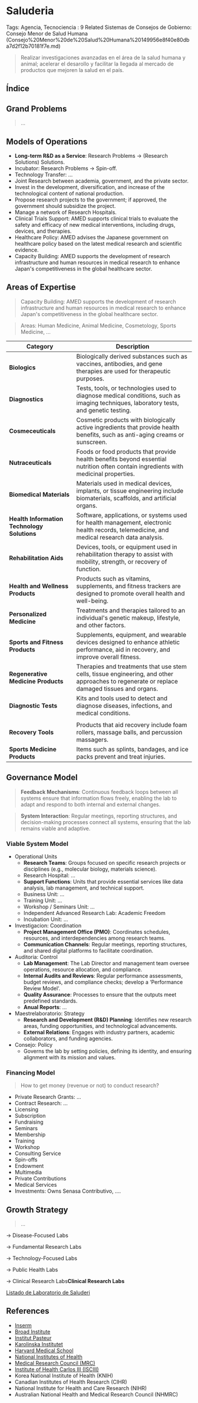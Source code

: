 # Saluderia

Tags: Agencia, Tecnociencia
: 9
Related Sistemas de Consejos de Gobierno: Consejo Menor de Salud Humana (Consejo%20Menor%20de%20Salud%20Humana%20149956e8f40e80dba7d2f12b70181f7e.md)

> Realizar investigaciones avanzadas en el área de la salud humana y animal; acelerar el desarollo y  facilitar la llegada al mercado de productos que mejoren la salud en el país.
> 

## Índice

## Grand Problems

> …
> 

## Models of Operations

- **Long-term R&D as a Service**: Research Problems → (Research Solutions) Solutions.
- Incubator: Research Problems → Spin-off.
- Technology Transfer: …
- Joint Research between academia, government, and the private sector.
- Invest in the development, diversification, and increase of the technological content of national production.
- Propose research projects to the government; if approved, the government should subsidize the project.
- Manage a network of Research Hospitals.
- Clinical Trials Support: AMED supports clinical trials to evaluate the safety and efficacy of new medical interventions, including drugs, devices, and therapies.
- Healthcare Policy: AMED advises the Japanese government on healthcare policy based on the latest medical research and scientific evidence.
- Capacity Building: AMED supports the development of research infrastructure and human resources in medical research to enhance Japan's competitiveness in the global healthcare sector.

## Areas of Expertise

> Capacity Building: AMED supports the development of research infrastructure and human resources in medical research to enhance Japan's competitiveness in the global healthcare sector.
> 

> Areas: Human Medicine, Animal Medicine, Cosmetology, Sports Medicine, ...
> 

| **Category** | **Description** |
| --- | --- |
| **Biologics** | Biologically derived substances such as vaccines, antibodies, and gene therapies are used for therapeutic purposes. |
| **Diagnostics** | Tests, tools, or technologies used to diagnose medical conditions, such as imaging techniques, laboratory tests, and genetic testing. |
| **Cosmeceuticals** | Cosmetic products with biologically active ingredients that provide health benefits, such as anti-aging creams or sunscreen. |
| **Nutraceuticals** | Foods or food products that provide health benefits beyond essential nutrition often contain ingredients with medicinal properties. |
| **Biomedical Materials** | Materials used in medical devices, implants, or tissue engineering include biomaterials, scaffolds, and artificial organs. |
| **Health Information Technology Solutions** | Software, applications, or systems used for health management, electronic health records, telemedicine, and medical research data analysis. |
| **Rehabilitation Aids** | Devices, tools, or equipment used in rehabilitation therapy to assist with mobility, strength, or recovery of function. |
| **Health and Wellness Products** | Products such as vitamins, supplements, and fitness trackers are designed to promote overall health and well-being. |
| **Personalized Medicine** | Treatments and therapies tailored to an individual's genetic makeup, lifestyle, and other factors. |
| **Sports and Fitness Products** | Supplements, equipment, and wearable devices designed to enhance athletic performance, aid in recovery, and improve overall fitness. |
| **Regenerative Medicine Products** | Therapies and treatments that use stem cells, tissue engineering, and other approaches to regenerate or replace damaged tissues and organs. |
| **Diagnostic Tests** | Kits and tools used to detect and diagnose diseases, infections, and medical conditions. |
|  |  |
| **Recovery Tools** | Products that aid recovery include foam rollers, massage balls, and percussion massagers. |
| **Sports Medicine Products** | Items such as splints, bandages, and ice packs prevent and treat injuries. |

## **Governance Model**

> **Feedback Mechanisms**: Continuous feedback loops between all systems ensure that information flows freely, enabling the lab to adapt and respond to both internal and external changes.
> 

> **System Interaction**: Regular meetings, reporting structures, and decision-making processes connect all systems, ensuring that the lab remains viable and adaptive.
> 

### Viable System Model

- Operational Units
    - **Research Teams**: Groups focused on specific research projects or disciplines (e.g., molecular biology, materials science).
    - Research Hospital: …
    - **Support Functions**: Units that provide essential services like data analysis, lab management, and technical support.
    - Business Unit: …
    - Training Unit: …
    - Workshop / Seminars Unit: …
    - Independent Advanced Research Lab: Academic Freedom
    - Incubation Unit: …
- Investigacion: Coordination
    - **Project Management Office (PMO)**: Coordinates schedules, resources, and interdependencies among research teams.
    - **Communication Channels**: Regular meetings, reporting structures, and shared digital platforms to facilitate coordination.
- Auditoria: Control
    - **Lab Management**: The Lab Director and management team oversee operations, resource allocation, and compliance.
    - **Internal Audits and Reviews**: Regular performance assessments, budget reviews, and compliance checks; develop a ‘Performance Review Model‘.
    - **Quality Assurance**: Processes to ensure that the outputs meet predefined standards.
    - **Anual Reports**: …
- Maestrelaboratorio: Strategy
    - **Research and Development (R&D) Planning**: Identifies new research areas, funding opportunities, and technological advancements.
    - **External Relations**: Engages with industry partners, academic collaborators, and funding agencies.
- Consejo: Policy
    - Governs the lab by setting policies, defining its identity, and ensuring alignment with its mission and values.

### Financing Model

> How to get money (revenue  or not) to conduct research?
> 
- Private Research Grants: …
- Contract Research: …
- Licensing
- Subscription
- Fundraising
- Seminars
- Membership
- Training
- Workshop
- Consulting Service
- Spin-offs
- Endowment
- Multimedia
- Private Contributions
- Medical Services
- Investments:  Owns Senasa Contributivo, ….

## Growth Strategy

> …
> 

→ Disease-Focused Labs

→ Fundamental Research Labs

→ Technology-Focused Labs

→ Public Health Labs

→ Clinical Research Labs**Clinical Research Labs**

[Listado de Laboratorio de Saluderi](Saluderia%20504a8074a29a423d95808bf19bfb8a25/Listado%20de%20Laboratorio%20de%20Saluderi%206d8705b512ea41a6be9d0d4653de39a2.csv)

## References

- [Inserm](https://www.inserm.fr/en/home/)
- [Broad Institute](https://www.broadinstitute.org/)
- [Institut Pasteur](https://www.pasteur.fr/en)
- [Karolinska Institutet](https://ki.se/en)
- [Harvard Medical School](https://hms.harvard.edu/)
- [National Institutes of Health](https://en.wikipedia.org/wiki/National_Institutes_of_Health)
- [Medical Research Council (MRC)](https://www.ukri.org/councils/mrc/)
- [Institute of Health Carlos III (ISCIII)](https://www.isciii.es/Paginas/Inicio.aspx)
- Korea National Institute of Health (KNIH)
- Canadian Institutes of Health Research (CIHR)
- National Institute for Health and Care Research (NIHR)
- Australian National Health and Medical Research Council (NHMRC)